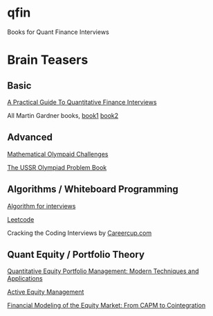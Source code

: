 # qfin
Books for Quant Finance Interviews

# Brain Teasers

## Basic
[A Practical Guide To Quantitative Finance Interviews](http://www.amazon.com/Practical-Guide-Quantitative-Finance-Interviews/dp/1438236662)

All Martin Gardner books, 
  [book1](http://www.amazon.com/Mathematical-Logic-Puzzles-Dover-Recreational/dp/0486281523)
  [book2](http://www.amazon.com/Entertaining-Mathematical-Puzzles-Martin-Gardner/dp/0486252116)
  
## Advanced

[Mathematical Olympaid Challenges](http://www.amazon.com/Mathematical-Olympiad-Challenges-Titu-Andreescu/dp/0817645284)

[The USSR Olympiad Problem Book](http://www.amazon.com/The-USSR-Olympiad-Problem-Book/dp/0486277097)

## Algorithms / Whiteboard Programming

[Algorithm for interviews](http://www.amazon.com/Algorithms-Interviews-Adnan-Aziz/dp/1453792996)

[Leetcode](https://leetcode.com/)

Cracking the Coding Interviews by [Careercup.com](http://www.careercup.com/)

## Quant Equity / Portfolio Theory

[Quantitative Equity Portfolio Management: Modern Techniques and Applications](http://www.amazon.com/Quantitative-Equity-Portfolio-Management-Applications/dp/1584885580)

[Active Equity Management](http://www.amazon.com/Active-Equity-Management-Xinfeng-Zhou/dp/0692297774)

[Financial Modeling of the Equity Market: From CAPM to Cointegration](http://www.amazon.com/Financial-Modeling-Equity-Market-Cointegration/dp/0471699004)

## 
